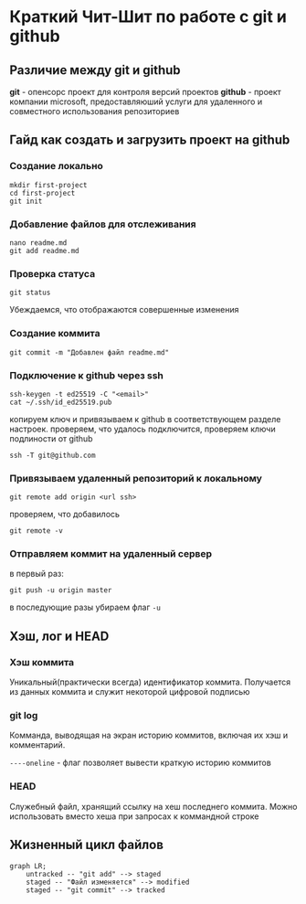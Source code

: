 # Краткий Чит-Шит по работе с git и github

## Различие между git и github
**git** - опенсорс проект для контроля версий проектов
**github** - проект компании microsoft, предоставляюший услуги для удаленного и совместного использования репозиториев

## Гайд как создать и загрузить проект на github

### Создание локально
```
mkdir first-project
cd first-project
git init
```

### Добавление файлов для отслеживания
```
nano readme.md
git add readme.md
```

### Проверка статуса
```
git status
```
Убеждаемся, что отображаются совершенные изменения

### Создание коммита
```
git commit -m "Добавлен файл readme.md"
```

### Подключение к github через ssh
```
ssh-keygen -t ed25519 -C "<email>"
cat ~/.ssh/id_ed25519.pub
```
копируем ключ и привязываем к github в соответствующем разделе настроек. проверяем, что удалось подключится, проверяем ключи подлиности от github

```
ssh -T git@github.com
```

### Привязываем удаленный репозиторий к локальному
```
git remote add origin <url ssh>
```
проверяем, что добавилось
```
git remote -v
```

### Отправляем коммит на удаленный сервер
в первый раз:
```
git push -u origin master
```
в последующие разы убираем флаг `-u`

## Хэш, лог и HEAD
### Хэш коммита
Уникальный(практически всегда) идентификатор коммита. Получается из данных коммита и служит некоторой цифровой подписью

### git log
Комманда, выводящая на экран историю коммитов, включая их хэш и комментарий.

`----oneline` - флаг позволяет вывести краткую историю коммитов

### HEAD
Служебный файл, хранящий ссылку на хеш последнего коммита. Можно использовать вместо хеша при запросах к коммандной строке

## Жизненный цикл файлов
```mermaid
graph LR;
	untracked -- "git add" --> staged
	staged -- "Файл изменяется" --> modified
	staged -- "git commit" --> tracked
```

